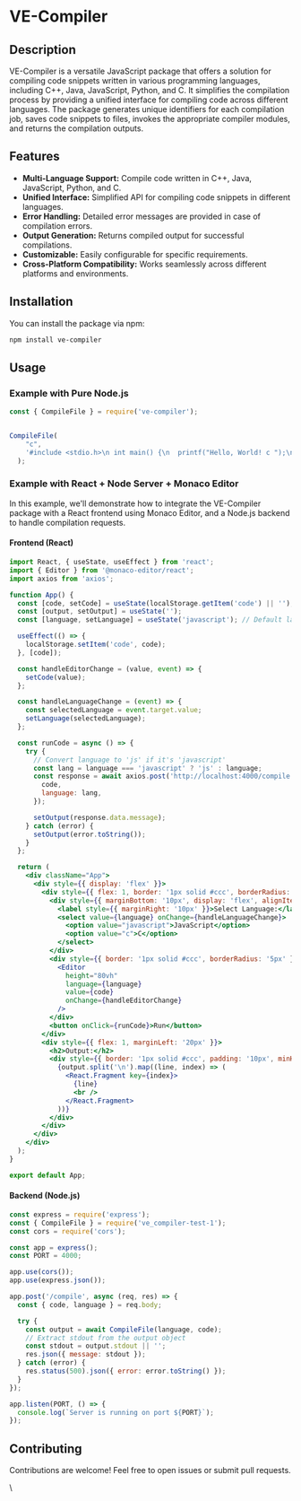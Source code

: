 # VE-Compiler

## Description

VE-Compiler is a versatile JavaScript package that offers a solution for compiling code snippets written in various programming languages, including C++, Java, JavaScript, Python, and C. It simplifies the compilation process by providing a unified interface for compiling code across different languages. The package generates unique identifiers for each compilation job, saves code snippets to files, invokes the appropriate compiler modules, and returns the compilation outputs.

## Features

- **Multi-Language Support:** Compile code written in C++, Java, JavaScript, Python, and C.
- **Unified Interface:** Simplified API for compiling code snippets in different languages.
- **Error Handling:** Detailed error messages are provided in case of compilation errors.
- **Output Generation:** Returns compiled output for successful compilations.
- **Customizable:** Easily configurable for specific requirements.
- **Cross-Platform Compatibility:** Works seamlessly across different platforms and environments.

## Installation

You can install the package via npm:

```bash
npm install ve-compiler
```

## Usage

### Example with Pure Node.js

```javascript
const { CompileFile } = require('ve-compiler');


CompileFile(
    "c",
    '#include <stdio.h>\n int main() {\n  printf("Hello, World! c ");\n  return 0;\n}'
  );
```

### Example with React + Node Server + Monaco Editor

In this example, we'll demonstrate how to integrate the VE-Compiler package with a React frontend using Monaco Editor, and a Node.js backend to handle compilation requests.

#### Frontend (React)

```jsx
import React, { useState, useEffect } from 'react';
import { Editor } from '@monaco-editor/react';
import axios from 'axios';

function App() {
  const [code, setCode] = useState(localStorage.getItem('code') || '');
  const [output, setOutput] = useState('');
  const [language, setLanguage] = useState('javascript'); // Default language

  useEffect(() => {
    localStorage.setItem('code', code);
  }, [code]);

  const handleEditorChange = (value, event) => {
    setCode(value);
  };

  const handleLanguageChange = (event) => {
    const selectedLanguage = event.target.value;
    setLanguage(selectedLanguage);
  };

  const runCode = async () => {
    try {
      // Convert language to 'js' if it's 'javascript'
      const lang = language === 'javascript' ? 'js' : language;
      const response = await axios.post('http://localhost:4000/compile', {
        code,
        language: lang,
      });

      setOutput(response.data.message);
    } catch (error) {
      setOutput(error.toString());
    }
  };

  return (
    <div className="App">
      <div style={{ display: 'flex' }}>
        <div style={{ flex: 1, border: '1px solid #ccc', borderRadius: '5px', padding: '10px' }}>
          <div style={{ marginBottom: '10px', display: 'flex', alignItems: 'center' }}>
            <label style={{ marginRight: '10px' }}>Select Language:</label>
            <select value={language} onChange={handleLanguageChange}>
              <option value="javascript">JavaScript</option>
              <option value="c">C</option>
            </select>
          </div>
          <div style={{ border: '1px solid #ccc', borderRadius: '5px' }}>
            <Editor
              height="80vh"
              language={language}
              value={code}
              onChange={handleEditorChange}
            />
          </div>
          <button onClick={runCode}>Run</button>
        </div>
        <div style={{ flex: 1, marginLeft: '20px' }}>
          <h2>Output:</h2>
          <div style={{ border: '1px solid #ccc', padding: '10px', minHeight: '80vh' }}>
            {output.split('\n').map((line, index) => (
              <React.Fragment key={index}>
                {line}
                <br />
              </React.Fragment>
            ))}
          </div>
        </div>
      </div>
    </div>
  );
}

export default App;
```

#### Backend (Node.js)

```javascript
const express = require('express');
const { CompileFile } = require('ve_compiler-test-1');
const cors = require('cors');

const app = express();
const PORT = 4000;

app.use(cors());
app.use(express.json());

app.post('/compile', async (req, res) => {
  const { code, language } = req.body;

  try {
    const output = await CompileFile(language, code);
    // Extract stdout from the output object
    const stdout = output.stdout || '';
    res.json({ message: stdout });
  } catch (error) {
    res.status(500).json({ error: error.toString() });
  }
});

app.listen(PORT, () => {
  console.log(`Server is running on port ${PORT}`);
});

```

## Contributing

Contributions are welcome! Feel free to open issues or submit pull requests.

\
